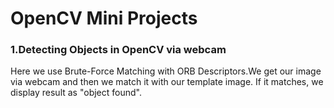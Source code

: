 # OpenCV Mini Projects

 <h3> 1.Detecting Objects  in OpenCV via webcam </h3>
 <p> Here we use Brute-Force Matching with ORB Descriptors.We get our image via webcam and then we match it with our template image.
 If it matches, we display result as "object found".  </p>
                 
 
